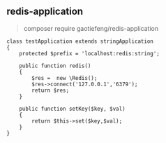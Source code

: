 
## redis-application

>composer require gaotiefeng/redis-application



```
class testApplication extends stringApplication
{
    protected $prefix = 'localhost:redis:string';

    public function redis()
    {
        $res =  new \Redis();
        $res->connect('127.0.0.1','6379');
        return $res;
    }

    public function setKey($key, $val)
    {
        return $this->set($key,$val);
    }
}

```